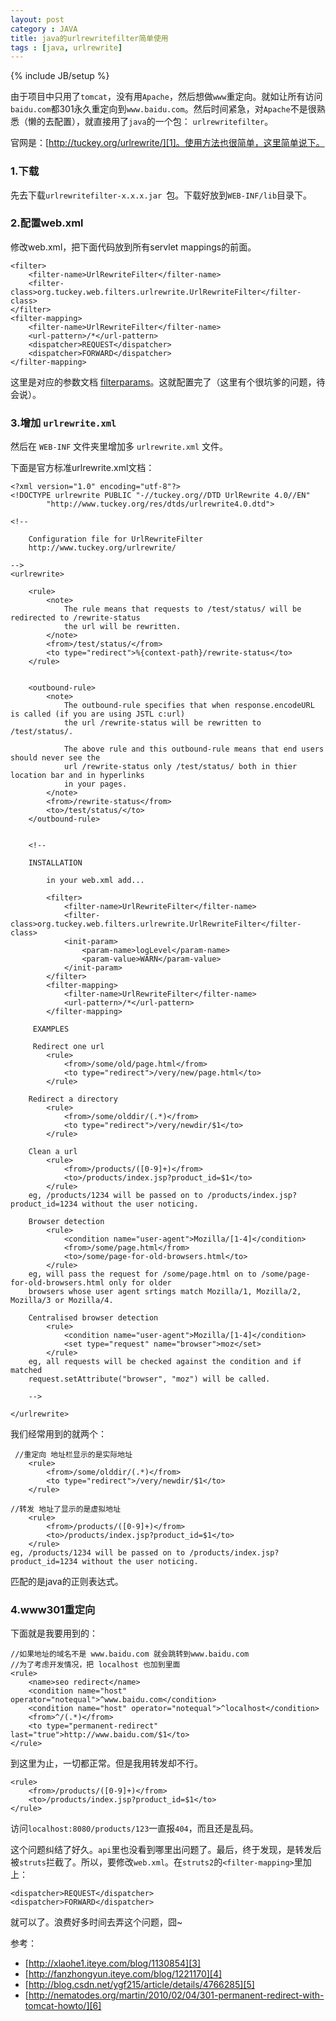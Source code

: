 ```yaml
---
layout: post
category : JAVA
title: java的urlrewritefilter简单使用
tags : [java, urlrewrite]
---
```

{% include JB/setup %}

由于项目中只用了`tomcat`，没有用`Apache`，然后想做`www`重定向。就如让所有访问`baidu.com`都301永久重定向到`www.baidu.com`。然后时间紧急，对`Apache`不是很熟悉（懒的去配置），就直接用了`java`的一个包：
`urlrewritefilter`。

官网是：[http://tuckey.org/urlrewrite/][1]。使用方法也很简单，这里简单说下。

### 1.下载 ###
先去下载`urlrewritefilter-x.x.x.jar `包。下载好放到`WEB-INF/lib`目录下。

### 2.配置web.xml ###
修改web.xml，把下面代码放到所有servlet mappings的前面。

	<filter>
	    <filter-name>UrlRewriteFilter</filter-name>
	    <filter-class>org.tuckey.web.filters.urlrewrite.UrlRewriteFilter</filter-class>
	</filter>
	<filter-mapping>
	    <filter-name>UrlRewriteFilter</filter-name>
	    <url-pattern>/*</url-pattern>
	    <dispatcher>REQUEST</dispatcher>
	    <dispatcher>FORWARD</dispatcher>
	</filter-mapping>

这里是对应的参数文档 [filterparams][2]。这就配置完了（这里有个很坑爹的问题，待会说）。

### 3.增加 `urlrewrite.xml` ###
然后在 `WEB-INF` 文件夹里增加多 `urlrewrite.xml` 文件。

下面是官方标准urlrewrite.xml文档：

	<?xml version="1.0" encoding="utf-8"?>
	<!DOCTYPE urlrewrite PUBLIC "-//tuckey.org//DTD UrlRewrite 4.0//EN"
	        "http://www.tuckey.org/res/dtds/urlrewrite4.0.dtd">

	<!--

	    Configuration file for UrlRewriteFilter
	    http://www.tuckey.org/urlrewrite/

	-->
	<urlrewrite>

	    <rule>
	        <note>
	            The rule means that requests to /test/status/ will be redirected to /rewrite-status
	            the url will be rewritten.
	        </note>
	        <from>/test/status/</from>
	        <to type="redirect">%{context-path}/rewrite-status</to>
	    </rule>


	    <outbound-rule>
	        <note>
	            The outbound-rule specifies that when response.encodeURL is called (if you are using JSTL c:url)
	            the url /rewrite-status will be rewritten to /test/status/.

	            The above rule and this outbound-rule means that end users should never see the
	            url /rewrite-status only /test/status/ both in thier location bar and in hyperlinks
	            in your pages.
	        </note>
	        <from>/rewrite-status</from>
	        <to>/test/status/</to>
	    </outbound-rule>


	    <!--

	    INSTALLATION

	        in your web.xml add...

	        <filter>
	            <filter-name>UrlRewriteFilter</filter-name>
	            <filter-class>org.tuckey.web.filters.urlrewrite.UrlRewriteFilter</filter-class>
	            <init-param>
	                <param-name>logLevel</param-name>
	                <param-value>WARN</param-value>
	            </init-param>
	        </filter>
	        <filter-mapping>
	            <filter-name>UrlRewriteFilter</filter-name>
	            <url-pattern>/*</url-pattern>
	        </filter-mapping>

	     EXAMPLES

	     Redirect one url
	        <rule>
	            <from>/some/old/page.html</from>
	            <to type="redirect">/very/new/page.html</to>
	        </rule>

	    Redirect a directory
	        <rule>
	            <from>/some/olddir/(.*)</from>
	            <to type="redirect">/very/newdir/$1</to>
	        </rule>

	    Clean a url
	        <rule>
	            <from>/products/([0-9]+)</from>
	            <to>/products/index.jsp?product_id=$1</to>
	        </rule>
	    eg, /products/1234 will be passed on to /products/index.jsp?product_id=1234 without the user noticing.

	    Browser detection
	        <rule>
	            <condition name="user-agent">Mozilla/[1-4]</condition>
	            <from>/some/page.html</from>
	            <to>/some/page-for-old-browsers.html</to>
	        </rule>
	    eg, will pass the request for /some/page.html on to /some/page-for-old-browsers.html only for older
	    browsers whose user agent srtings match Mozilla/1, Mozilla/2, Mozilla/3 or Mozilla/4.

	    Centralised browser detection
	        <rule>
	            <condition name="user-agent">Mozilla/[1-4]</condition>
	            <set type="request" name="browser">moz</set>
	        </rule>
	    eg, all requests will be checked against the condition and if matched
	    request.setAttribute("browser", "moz") will be called.

	    -->

	</urlrewrite>

我们经常用到的就两个：

	 //重定向 地址栏显示的是实际地址
	    <rule>
	        <from>/some/olddir/(.*)</from>
	        <to type="redirect">/very/newdir/$1</to>
	    </rule>

	//转发 地址了显示的是虚拟地址
	    <rule>
	        <from>/products/([0-9]+)</from>
	        <to>/products/index.jsp?product_id=$1</to>
	    </rule>
	eg, /products/1234 will be passed on to /products/index.jsp?product_id=1234 without the user noticing.

匹配的是java的正则表达式。

### 4.www301重定向 ###
下面就是我要用到的：
	
	//如果地址的域名不是 www.baidu.com 就会跳转到www.baidu.com
	//为了考虑开发情况，把 localhost 也加到里面
	<rule>
	    <name>seo redirect</name>
	    <condition name="host" operator="notequal">^www.baidu.com</condition>
	    <condition name="host" operator="notequal">^localhost</condition>
	    <from>^/(.*)</from>
	    <to type="permanent-redirect" last="true">http://www.baidu.com/$1</to>
	</rule>  

到这里为止，一切都正常。但是我用转发却不行。

	<rule>
	    <from>/products/([0-9]+)</from>
	    <to>/products/index.jsp?product_id=$1</to>
	</rule>

访问`localhost:8080/products/123`一直报`404`，而且还是乱码。

这个问题纠结了好久。`api`里也没看到哪里出问题了。最后，终于发现，是转发后被`struts`拦截了。所以，要修改`web.xml`。在`struts2`的`<filter-mapping>`里加上：

	<dispatcher>REQUEST</dispatcher>  
	<dispatcher>FORWARD</dispatcher> 

就可以了。浪费好多时间去弄这个问题，囧~

参考：

*  [http://xlaohe1.iteye.com/blog/1130854][3]
*  [http://fanzhongyun.iteye.com/blog/1221170][4]
*  [http://blog.csdn.net/ygf215/article/details/4766285][5]
*  [http://nematodes.org/martin/2010/02/04/301-permanent-redirect-with-tomcat-howto/][6]

[1]: http://tuckey.org/urlrewrite/
[2]: http://urlrewritefilter.googlecode.com/svn/trunk/src/doc/manual/4.0/index.html#filterparams
[3]: http://xlaohe1.iteye.com/blog/1130854
[4]: http://fanzhongyun.iteye.com/blog/1221170
[5]: http://blog.csdn.net/ygf215/article/details/4766285
[6]: http://nematodes.org/martin/2010/02/04/301-permanent-redirect-with-tomcat-howto/